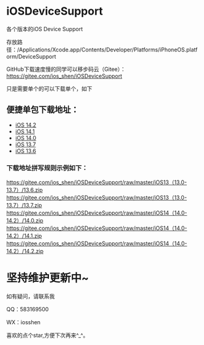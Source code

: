 # iOSDeviceSupport
各个版本的iOS Device Support

存放路径：/Applications/Xcode.app/Contents/Developer/Platforms/iPhoneOS.platform/DeviceSupport


GitHub下载速度慢的同学可以移步码云（Gitee）：https://gitee.com/ios_shen/iOSDeviceSupport

只是需要单个的可以下载单个，如下
## 便捷单包下载地址：

* [iOS 14.2](https://gitee.com/ios_shen/iOSDeviceSupport/raw/master/iOS14（14.0-14.2）/14.2.zip)
* [iOS 14.1](https://gitee.com/ios_shen/iOSDeviceSupport/raw/master/iOS14（14.0-14.2）/14.1.zip)
* [iOS 14.0](https://gitee.com/ios_shen/iOSDeviceSupport/raw/master/iOS14（14.0-14.2）/14.0.zip)
* [iOS 13.7](https://gitee.com/ios_shen/iOSDeviceSupport/raw/master/iOS13（13.0-13.7）/13.7.zip)
* [iOS 13.6](https://gitee.com/ios_shen/iOSDeviceSupport/raw/master/iOS13（13.0-13.7）/13.6.zip)

### 下载地址拼写规则示例如下：

https://gitee.com/ios_shen/iOSDeviceSupport/raw/master/iOS13（13.0-13.7）/13.6.zip
https://gitee.com/ios_shen/iOSDeviceSupport/raw/master/iOS13（13.0-13.7）/13.7.zip
https://gitee.com/ios_shen/iOSDeviceSupport/raw/master/iOS14（14.0-14.2）/14.0.zip
https://gitee.com/ios_shen/iOSDeviceSupport/raw/master/iOS14（14.0-14.2）/14.1.zip
https://gitee.com/ios_shen/iOSDeviceSupport/raw/master/iOS14（14.0-14.2）/14.2.zip


# 坚持维护更新中~

如有疑问，请联系我

QQ：583169500

WX：iosshen

喜欢的点个star,方便下次再来^_^。


